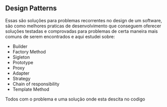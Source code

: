 ## Design Patterns

Essas são soluções para problemas recorrentes no design de um software, são como melhores praticas de desenvolvimento que conseguem oferecer soluções testadas e comprovadas para problemas de certa maneira mais comuns de serem encontrados e aqui estudei sobre:

- Builder
- Factory Method
- Sigleton
- Prototype
- Proxy
- Adapter
- Strategy
- Chain of responsibility
- Template Method

Todos com o problema e uma solução onde esta descita no codigo